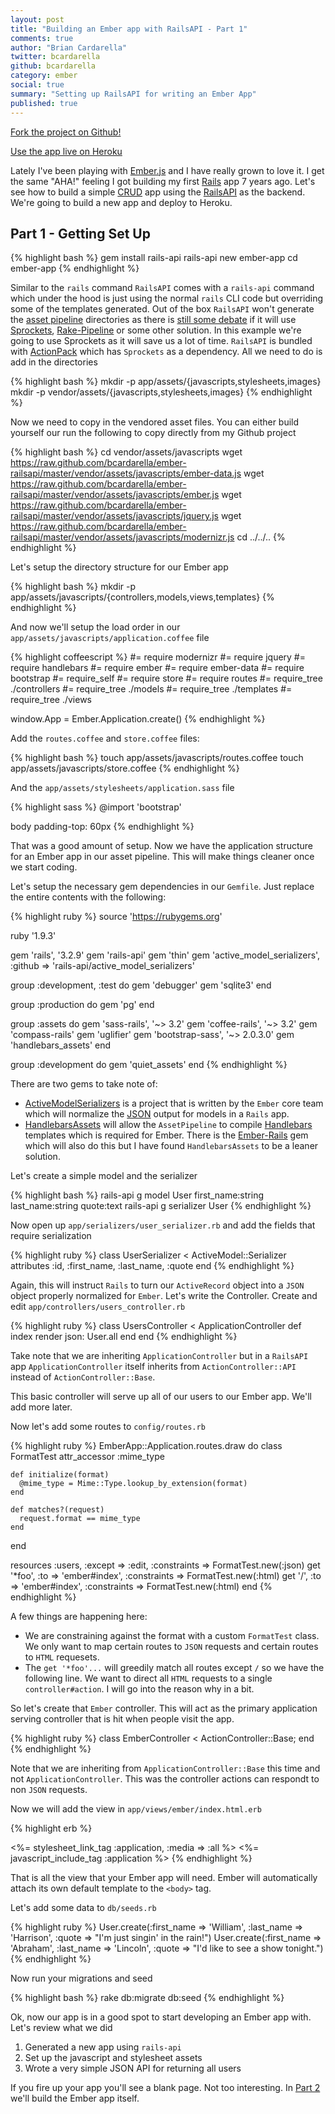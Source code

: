 ```yaml
---
layout: post
title: "Building an Ember app with RailsAPI - Part 1"
comments: true
author: "Brian Cardarella"
twitter: bcardarella
github: bcardarella
category: ember
social: true
summary: "Setting up RailsAPI for writing an Ember App"
published: true
---
```


[Fork the project on Github!](https://github.com/bcardarella/ember-railsapi)

[Use the app live on Heroku](http://ember-rails-api.herokuapp.com/)

Lately I've been playing with [Ember.js](http://emberjs.com) and I have
really grown to love it. I get the same "AHA!" feeling I got building my
first [Rails](http://rubyonrails.org) app 7 years ago. Let's see how to
build a simple
[CRUD](http://en.wikipedia.org/wiki/Create,_read,_update_and_delete) app
using the [RailsAPI](https://github.com/rails-api/rails-api) as the
backend. We're going to build a new app and deploy to Heroku.

## Part 1 - Getting Set Up

{% highlight bash %}
gem install rails-api
rails-api new ember-app
cd ember-app
{% endhighlight %}

Similar to the `rails` command `RailsAPI` comes with a `rails-api`
command which under the hood is just using the normal `rails` CLI code
but overriding some of the templates generated. Out of the box
`RailsAPI` won't generate the [asset pipeline](http://guides.rubyonrails.org/asset_pipeline.html) directories
as there is [still some
debate](https://github.com/rails-api/rails-api/issues/50) if it will use
[Sprockets](https://github.com/sstephenson/sprockets),
[Rake-Pipeline](https://github.com/livingsocial/rake-pipeline) or some
other solution. In this example we're going to use Sprockets as it will
save us a lot of time. `RailsAPI` is bundled with
[ActionPack](https://github.com/rails/rails/blob/3-2-stable/actionpack/actionpack.gemspec)
which has `Sprockets` as a dependency. All we need to do is add in the
directories

{% highlight bash %}
mkdir -p app/assets/{javascripts,stylesheets,images}
mkdir -p vendor/assets/{javascripts,stylesheets,images}
{% endhighlight %}

Now we need to copy in the vendored asset files. You can either build yourself our run the following to copy directly from my Github project

{% highlight bash %}
cd vendor/assets/javascripts
wget https://raw.github.com/bcardarella/ember-railsapi/master/vendor/assets/javascripts/ember-data.js
wget https://raw.github.com/bcardarella/ember-railsapi/master/vendor/assets/javascripts/ember.js
wget https://raw.github.com/bcardarella/ember-railsapi/master/vendor/assets/javascripts/jquery.js
wget https://raw.github.com/bcardarella/ember-railsapi/master/vendor/assets/javascripts/modernizr.js
cd ../../..
{% endhighlight %}

Let's setup the directory structure for our Ember app

{% highlight bash %}
mkdir -p app/assets/javascripts/{controllers,models,views,templates}
{% endhighlight %}

And now we'll setup the load order in our `app/assets/javascripts/application.coffee` file

{% highlight coffeescript %}
#= require modernizr
#= require jquery
#= require handlebars
#= require ember
#= require ember-data
#= require bootstrap
#= require_self
#= require store
#= require routes
#= require_tree ./controllers
#= require_tree ./models
#= require_tree ./templates
#= require_tree ./views

window.App = Ember.Application.create()
{% endhighlight %}

Add the `routes.coffee` and `store.coffee` files:

{% highlight bash %}
touch app/assets/javascripts/routes.coffee
touch app/assets/javascripts/store.coffee
{% endhighlight %}

And the `app/assets/stylesheets/application.sass` file

{% highlight sass %}
@import 'bootstrap'

body
  padding-top: 60px
{% endhighlight %}

That was a good amount of setup. Now we have the application structure for an Ember app in our asset pipeline. This will make things cleaner once we start coding.

Let's setup the necessary gem dependencies in our `Gemfile`. Just replace the entire contents with the following:

{% highlight ruby %}
source 'https://rubygems.org'

ruby '1.9.3'

gem 'rails', '3.2.9'
gem 'rails-api'
gem 'thin'
gem 'active_model_serializers', :github => 'rails-api/active_model_serializers'

group :development, :test do
  gem 'debugger'
  gem 'sqlite3'
end

group :production do
  gem 'pg'
end

group :assets do
  gem 'sass-rails', '~> 3.2'
  gem 'coffee-rails', '~> 3.2'
  gem 'compass-rails'
  gem 'uglifier'
  gem 'bootstrap-sass', '~> 2.0.3.0'
  gem 'handlebars_assets'
end

group :development do
  gem 'quiet_assets'
end
{% endhighlight %}

There are two gems to take note of:

* [ActiveModelSerializers](https://github.com/rails-api/active_model_serializers) is a project that is written by the `Ember` core team which will normalize the [JSON](http://en.wikipedia.org/wiki/JSON) output for models in a `Rails` app.
* [HandlebarsAssets](https://github.com/leshill/handlebars_assets) will allow the `AssetPipeline` to compile [Handlebars](http://handlebarsjs.com/) templates which is required for Ember. There is the [Ember-Rails](https://github.com/emberjs/ember-rails) gem which will also do this but I have found `HandlebarsAssets` to be a leaner solution.

Let's create a simple model and the serializer

{% highlight bash %}
rails-api g model User first_name:string last_name:string quote:text
rails-api g serializer User
{% endhighlight %}

Now open up `app/serializers/user_serializer.rb` and add the fields that require serialization

{% highlight ruby %}
class UserSerializer < ActiveModel::Serializer
  attributes :id, :first_name, :last_name, :quote
end
{% endhighlight %}

Again, this will instruct `Rails` to turn our `ActiveRecord` object into a `JSON` object properly normalized for `Ember`. Let's write the Controller. Create and edit `app/controllers/users_controller.rb`

{% highlight ruby %}
class UsersController < ApplicationController
  def index
    render json: User.all
  end
end
{% endhighlight %}

Take note that we are inheriting `ApplicationController` but in a `RailsAPI` app `ApplicationController` itself inherits from `ActionController::API` instead of `ActionController::Base`.

This basic controller will serve up all of our users to our Ember app. We'll add more later.

Now let's add some routes to `config/routes.rb`

{% highlight ruby %}
EmberApp::Application.routes.draw do
  class FormatTest
    attr_accessor :mime_type

    def initialize(format)
      @mime_type = Mime::Type.lookup_by_extension(format)
    end

    def matches?(request)
      request.format == mime_type
    end
  end

  resources :users, :except => :edit, :constraints => FormatTest.new(:json)
  get '*foo', :to => 'ember#index', :constraints => FormatTest.new(:html)
  get '/', :to => 'ember#index', :constraints => FormatTest.new(:html)
end
{% endhighlight %}

A few things are happening here:

* We are constraining against the format with a custom `FormatTest` class. We only want to map certain routes to `JSON` requests and certain routes to `HTML` requesets.
* The `get '*foo'...` will greedily match all routes except `/` so we have the following line. We want to direct all `HTML` requests to a single `controller#action`. I will go into the reason why in a bit.

So let's create that `Ember` controller. This will act as the primary application serving controller that is hit when people visit the app.

{% highlight ruby %}
class EmberController < ActionController::Base; end
{% endhighlight %}

Note that we are inheriting from `ApplicationController::Base` this time and not `ApplicationController`. This was the controller actions can respondt to non `JSON` requests.

Now we will add the view in `app/views/ember/index.html.erb`

{% highlight erb %}
<!DOCTYPE html>
<html lang='en'>
  <head>
    <%= stylesheet_link_tag :application, :media => :all %>
    <%= javascript_include_tag :application %>
    <title>Title</title>
  </head>
  <body>
  </body>
</html>
{% endhighlight %}

That is all the view that your Ember app will need. Ember will automatically attach its own default template to the `<body>` tag.

Let's add some data to `db/seeds.rb`

{% highlight ruby %}
User.create(:first_name => 'William', :last_name => 'Harrison', :quote => "I'm just singin' in the rain!")
User.create(:first_name => 'Abraham', :last_name => 'Lincoln', :quote => "I'd like to see a show tonight.")
{% endhighlight %}

Now run your migrations and seed

{% highlight bash %}
rake db:migrate db:seed
{% endhighlight %}

Ok, now our app is in a good spot to start developing an Ember app with. Let's review what we did

1. Generated a new app using `rails-api`
2. Set up the javascript and stylesheet assets
3. Wrote a very simple JSON API for returning all users

If you fire up your app you'll see a blank page. Not too interesting. In [Part 2](http://reefpoints.dockyard.com/ember/2013/01/09/building-an-ember-app-with-rails-api-part-2.html) we'll build the Ember app itself.

